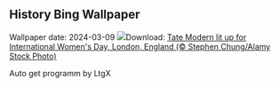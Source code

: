 ## History Bing Wallpaper
Wallpaper date: 2024-03-09
![](https://www.bing.com/th?id=OHR.TateLightUp_EN-US0656439011_UHD.jpg&w=1000)Download: [Tate Modern lit up for International Women's Day, London, England (© Stephen Chung/Alamy Stock Photo)](https://www.bing.com/th?id=OHR.TateLightUp_EN-US0656439011_UHD.jpg)

Auto get programm by LtgX

